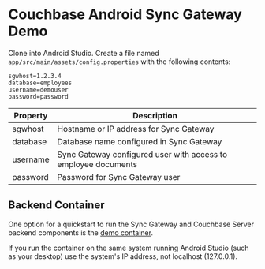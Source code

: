 # Couchbase Android Sync Gateway Demo

Clone into Android Studio.
Create a file named ```app/src/main/assets/config.properties``` with the following contents:

```
sgwhost=1.2.3.4
database=employees
username=demouser
password=password
```

| Property   | Description                                                     |
|------------|-----------------------------------------------------------------|
| sgwhost    | Hostname or IP address for Sync Gateway                         |
| database   | Database name configured in Sync Gateway                        |
| username   | Sync Gateway configured user with access to employee documents  |
| password   | Password for Sync Gateway user                                  |

## Backend Container

One option for a quickstart to run the Sync Gateway and Couchbase Server backend components is the [demo container](https://github.com/mminichino/employee-demo-container).

If you run the container on the same system running Android Studio (such as your desktop) use the system's IP address, not localhost (127.0.0.1).
